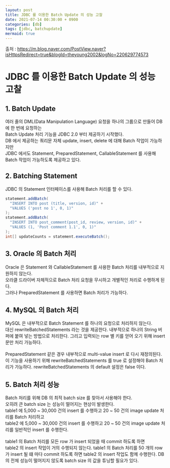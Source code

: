 ```yaml
---
layout: post
title: JDBC 를 이용한 Batch Update 의 성능 고찰
date: 2021-07-14 00:30:00 + 0900
categories: [db]
tags: [jdbc, batchupdate]
mermaid: true
---
```

출처 : https://m.blog.naver.com/PostView.naver?isHttpsRedirect=true&blogId=theyoung2002&logNo=220629774573

# JDBC 를 이용한 Batch Update 의 성능 고찰

## 1. Batch Update
여러 줄의 DML(Data Manipulation Language) 요청을 하나의 그룹으로 만들어 DB 에 한 번에 요청하는   
Batch Update 처리 기능을 JDBC 2.0 부터 제공하기 시작했다.   
DB 에서 제공하는 쿼리문 자체 update, insert, delete 에 대해 Batch 작업이 가능하지만   
JDBC 에서도 Statement, PreparedStatement, CallableStatement 를 사용해 Batch 작업이 가능하도록 제공하고 있다.

## 2. Batching Statement
JDBC 의 Statement 인터페이스를 사용해 Batch 처리를 할 수 있다.

```java
statement.addBatch(
  "INSERT INTO post (title, version, id)" +
  "VALUES ('post no 1', 0, 1)"
);
statement.addBatch(
  "INSERT INTO post_comment(post_id, review, version, id)" +
  "VALUES (1, 'Post comment 1.1', 0, 1)"
);
int[] updateCounts = statement.executeBatch();
```

## 3.  Oracle 의 Batch 처리
Oracle 은 Statement 와 CallableStatement 를 사용한 Batch 처리를 내부적으로 지원하지 않는다.   
오라클 드라이버 자체적으로 Batch 처리 요청을 무시하고 개별적인 처리로 수행하게 된다.   
그러나 PreparedStatement 를 사용하면 Batch 처리가 가능하다.


## 4. MySQL 의 Batch 처리
MySQL 은 내부적으로 Batch Statement 를 하나의 요청으로 처리하지 않는다.   
대신 rewriteBatchedStatements 라는 것을 제공한다. 내부적으로 하나의 String 버퍼에 붙여 넣는 방법으로 처리한다. 그리고 입력되는 row 별 키를 얻어 오기 위해 insert 문만 처리 가능하다.   
<br/>
PreparedStatement 같은 경우 내부적으로 multi-value insert 로 다시 재정의된다. 이 기능을 사용하기 위해 rewriteBatchedStatements 를 true 로 설정해야 Batch 처리가 가능하다. rewriteBatchedStatements 의 default 설정은 false 이다.

## 5. Batch 처리 성능
Batch 처리를 위해 DB 의 최적 batch size 를 찾아서 사용해야 한다.   
오히려 큰 batch size 는 성능이 떨어지는 현상이 발생한다.   
table1 에 5,000 ~ 30,000 건의 insert 를 수행하고 20 ~ 50 건의 image update 처리를 Batch 처리하고   
table2 에 5,000 ~ 30,000 건의 insert 를 수행하고 20 ~ 50 건의 image update 처리를 일반적인 insert 를 수행한다.   
<br/>
table1 의 Batch 처리를 모든 row 가 insert 되었을 때 commit 하도록 하면   
table2 의 insert 작업이 거의 수행되지 않는다.
table1 의 Batch 처리를 50 개의 row 가 insert 될 떄 마다 commit 하도록 하면
table2 의 insert 작업도 함께 수행한다.
DB 의 전체 성능이 떨어지지 않도록 batch size 의 값을 튜닝할 필요가 있다.
